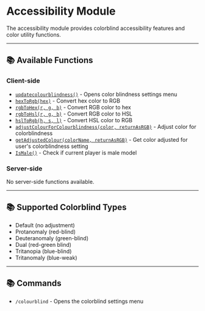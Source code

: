 # Accessibility Module

The accessibility module provides colorblind accessibility features and color utility functions.

---

## 📚 Available Functions

### Client-side
- [`updatecolourblindness()`](client.md#updatecolourblindness) - Opens color blindness settings menu
- [`hexToRgb(hex)`](client.md#hextorgb) - Convert hex color to RGB
- [`rgbToHex(r, g, b)`](client.md#rgbtohex) - Convert RGB color to hex
- [`rgbToHsl(r, g, b)`](client.md#rgbtohsl) - Convert RGB color to HSL
- [`hslToRgb(h, s, l)`](client.md#hsltorgb) - Convert HSL color to RGB
- [`adjustColourForColourblindness(color, returnAsRGB)`](client.md#adjustcolourforcolourblindness) - Adjust color for colorblindness
- [`getAdjustedColour(colorName, returnAsRGB)`](client.md#getadjustedcolour) - Get color adjusted for user's colorblindness setting
- [`IsMale()`](client.md#ismale) - Check if current player is male model

### Server-side
No server-side functions available.

---

## 📚 Supported Colorblind Types

- Default (no adjustment)
- Protanomaly (red-blind)
- Deuteranomaly (green-blind) 
- Dual (red-green blind)
- Tritanopia (blue-blind)
- Tritanomaly (blue-weak)

---

## 📚 Commands

- `/colourblind` - Opens the colorblind settings menu
